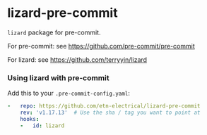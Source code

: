 # lizard-pre-commit

`lizard` package for pre-commit.

For pre-commit: see https://github.com/pre-commit/pre-commit

For lizard: see https://github.com/terryyin/lizard


### Using lizard with pre-commit

Add this to your `.pre-commit-config.yaml`:

```yaml
-   repo: https://github.com/etn-electrical/lizard-pre-commit
    rev: 'v1.17.13'  # Use the sha / tag you want to point at
    hooks:
    -   id: lizard
```
